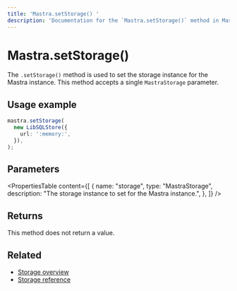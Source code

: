 ```yaml
---
title: 'Mastra.setStorage() '
description: 'Documentation for the `Mastra.setStorage()` method in Mastra, which sets the storage instance for the Mastra instance.'
---
```


# Mastra.setStorage()

The `.setStorage()` method is used to set the storage instance for the Mastra instance. This method accepts a single `MastraStorage` parameter.

## Usage example

```typescript copy
mastra.setStorage(
  new LibSQLStore({
    url: ':memory:',
  }),
);
```

## Parameters

<PropertiesTable
content={[
{
name: "storage",
type: "MastraStorage",
description: "The storage instance to set for the Mastra instance.",
},
]}
/>

## Returns

This method does not return a value.

## Related

- [Storage overview](../../docs/server-db/storage)
- [Storage reference](../../reference/storage/libsql)
